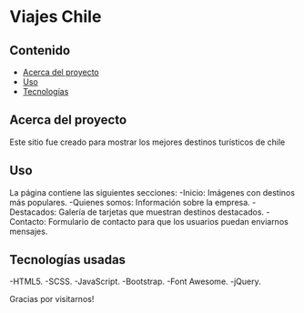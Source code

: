 # Viajes Chile

## Contenido

- [Acerca del proyecto](#about)
- [Uso](#uso)
- [Tecnologías](#tecnologias)

## Acerca del proyecto <a name = "about"></a>

Este sitio fue creado para mostrar los mejores destinos turísticos de chile


## Uso <a name = "uso"></a>

La página contiene las siguientes secciones:
-Inicio: Imágenes con destinos más populares.
-Quienes somos: Información sobre la empresa.
-Destacados: Galería de tarjetas que muestran destinos destacados.
-Contacto: Formulario de contacto para que los usuarios puedan enviarnos mensajes.

## Tecnologías usadas <a name = "tecnologias"></a>

-HTML5.
-SCSS.
-JavaScript.
-Bootstrap.
-Font Awesome.
-jQuery.


Gracias por visitarnos!
